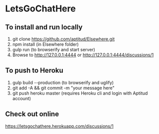 # LetsGoChatHere

## To install and run locally
1. git clone https://github.com/aptitud/Elsewhere.git
2. npm install (in Elsewhere folder)
3. gulp run (to browserify and start server)
4. Browse to http://127.0.0.1:4444 or http://127.0.0.1:4444/discussions/1

## To push to Heroku
1. gulp build --production (to browserify and uglify)
2. git add -A && git commit -m "your message here"
3. git push heroku master (requires Heroku cli and login with Aptitud account)

## Check out online
https://letsgochathere.herokuapp.com/discussions/1
